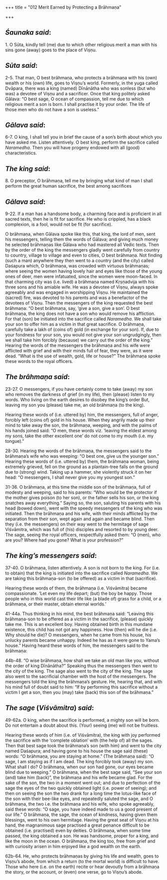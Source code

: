 +++
title = "012 Merit Earned by Protecting a Brāhmaṇa"

+++
 

## *Śaunaka said*:

1\. O Sūta, kindly tell (me) due to which other religious merit a man with his sins gone (away) goes to the place of Viṣṇu.

## *Sūta said*:

2-5. That man, O best brāhmaṇa, who protects a brāhmaṇa with his (own) wealth or his (own) life, goes to Viṣṇu’s world. Formerly, in the yuga called Dvāpara, there was a king (named) Dīnānātha who was sonless (but who was) a devotee of Viṣṇu and a sacrificer. Once that king politely asked Gālava: “O best sage, O ocean of compassion, tell me due to which religious merit a son is born. I shall practise it by your order. The life of those men who do not have a son is useless.”

## *Gālava said*:

6-7. O king, I shall tell you in brief the cause of a son’s birth about which you have asked me. Listen attentively. O best king, perform the sacrifice called *Naramedha*. Then you will have progeny endowed with all (good) characteristics.

## *The king said*:

8\. O preceptor, O brāhmaṇa, tell me by bringing what kind of man I shall perform the great human sacrifice, the best among sacrifices

## *Gālava said*:

9-22. If a man has a handsome body, a charming face and is proficient in all sacred texts, then he is fit for sacrifice. He who is crippled, has a black complexion, is a fool, would not be fit (for sacrifice).

O brāhmaṇa, when Gālava spoke like this, that king, the lord of men, sent his messengers, telling them the words of Gālava; and giving much money he selected brāhmaṇas like Gālava who had mastered all Vedic texts. Then by the order of the king the messengers gladly went carefully from country to country, village to village and even to cities, O best brāhmaṇa. Not finding (such a man) anywhere they then went to a country (and the city) called Daśapura which, O brāhmaṇa, was crowded with virtuous brāhmaṇas; where seeing the women having lovely hair and eyes like those of the young ones of deer, men were infatuated, since the women were moon-faced. In that charming city was (i.e. lived) a brāhmaṇa named Kṛṣṇadvija with his three sons and his amiable wife. He was a devotee of Viṣṇu, always spoke agreeably and was engaged in worshipping Viṣṇu. He maintained the (sacred) fire, was devoted to his parents and was a benefactor of the devotees of Viṣṇu. Then the messengers of the king requested the best brāhmaṇa: “O best brāhmaṇa, say, ‘give a son, give a son’. O best brāhmaṇa, the king does not have a son who would remove his affliction. For that (son) be initiated into the sacrifice called *Naramedha*. We shall take your son to offer him as a victim in that great sacrifice. O brāhmaṇa, carefully take a lakh of (coins of) gold (in exchange for your son). If, due to your fondness for your son, you would not give your son ungrudgingly, then we shall take him forcibly (because) we carry out the order of the king.” Hearing the words of the messengers the brāhmaṇa and his wife were afflicted with grief and with their minds full of fear, they were, as it were dead. “What is the use of wealth, gold, life or house?” The brāhmaṇa spoke these words to the royal officers.

## *The brāhmaṇa said*:

23-27. O messengers, if you have certainly come to take (away) my son who removes the darkness of grief (in my life), then (please) listen to my words. Who living on the earth desires to disobey the king’s order But, leaving my son you (please) take me, an old brāhmaṇa (to the king).

Hearing these words of (i.e. uttered by) him, the messengers, full of anger, forcibly left (coins of) gold in his house. When they angrily made up their mind to take away the son, the brāhmaṇa, weeping, and with the palms of his hands joined said: “O men, these words viz. ‘leaving the eldest among my sons, take the other excellent one’ do not come to my mouth (i.e. my tongue).”

28-30. Hearing the words of the brāhmaṇa, the messengers said to the brāhmaṇa’s wife who was weeping: “O best one, give us the younger son.” Hearing these words of (i.e. uttered by) them, the brāhmaṇa woman, being extremely grieved, fell on the ground as a plantain-tree falls on the ground due to (strong) wind. Taking up a hammer, she violently struck it on her head: “O messengers, I shall never give you my youngest son.”

31-36. O brāhmaṇa, at this time the middle son of the brāhmaṇa, full of modesty and weeping, said to his parents: “Who would be the protector if the mother gives poison (to her son), or the father sells his son, or the king snatches away everything.” Saying so, the son, saluting his parents with his head (bowed down), went with the speedy messengers of the king who was initiated. Then the brāhmaṇa and his wife, with their minds afflicted by the separation from their son, wept again and again and became blind. Then they (i.e. the messengers) on their way went to the hermitage of sage Viśvāmitra, which was full of (his) disciples and resorted to by young deer. The sage, seeing the royal officers, respectfully asked them: “O (men), who are you? Where had you gone? What is your profession?”

## *The king’s messengers said*:

37-40. O brāhmaṇa, listen attentively. A son is not born to the king. For (i.e. to obtain) that the king is initiated into the sacrifice called *Naramedha*. We are taking this brāhmaṇa-son (to be offered) as a victim in that (sacrifice).

Hearing these words of them, the brāhmaṇa (i.e. Viśvāmitra) became compassionate. ‘Let even my life depart; (but) the boy be happy. Those people who in this world cast their life like (a blade of) grass for a child, or a brāhmaṇa, or their master, obtain eternal worlds.’

41-44a. Thus thinking in his mind, the best brāhmaṇa said: “Leaving this brāhmaṇa-son to be offered as a victim in the sacrifice, (please) quickly take me. This is an excellent boy. Having obtained birth in this mundane existence, this child has not got any happiness. How (then) will he die (i.e. Why should he die)? O messengers, when he came from his house, his unlucky parents became unhappy. Indeed he has as it were gone to Yama’s house.” Having heard these words of him, the messengers said to the brāhmaṇa:

44b-48. “O wise brāhmaṇa, how shall we take an old man like you, without the order of king Dīnānātha?” Speaking thus the messengers then went to the city of the king. The sage also went to the city of the king. The sage also went to the sacrificial chamber with the host of the messengers. The messengers told the king the brāhmaṇa’s gesture. He, hearing that, and with his mind full of doubt said to him: “If by performing this sacrifice without a victim I get a son, then you (may) take (back) this son of the brāhmaṇa.”

## *The sage* (*Viśvāmitra*) *said*:

49-62a. O king, when the sacrifice is performed, a mighty son will be born. Do not entertain a doubt about this. (Your) seeing (me) will not be fruitless.

Hearing these words of him (i.e. of Viśvāmitra), the king with joy performed the sacrifice with the ‘complete oblation’ with (the help of) all the sages. Then that best sage took the brāhmaṇa’s son (with him) and went to the city named Daśapura; and having gone to his house the sage said (these) words: “O brāhmaṇa, you are staying at home.” (The brāhmaṇa said): “O sage, I am staying as if I am dead. The king forcibly took (away) my son. What shall I do? O brāhmaṇa, when our son had gone, our eyes became blind due to weeping.” O brāhmaṇa, when the best sage said, “See your son (and) take him (back)”, the brāhmaṇa and his wife became glad. For the sake of the son, the two in a moment went out; and due to perfection of the sage the eyes of the two quickly obtained light (i.e. power of seeing); and then on seeing the son the two drank for a long time the lotus-like face of the son with their bee-like eyes, and repeatedly saluted the sage, and O brāhmaṇa, the two i.e. the brāhmaṇa and his wife, who spoke agreeably, said these words: “O sage, you have indeed made to us a good present of our life.” O brāhmaṇa, the sage, the ocean of kindness, having given them blessings, went to his own hermitage. Having the great seat of Viṣṇu at his hand, the magnanimous sage practised a great penance difficult to be obtained (i.e. practised) even by deities. O brāhmaṇa, when some time passed, the king obtained a son. He was handsome, proper for a king, and like the moon in the ocean. O brāhmaṇa, the king too, free from grief and with curiosity arisen in him enjoyed like a god wealth on the earth.

62b-64. He, who protects brāhmaṇas by giving his life and wealth, goes to Viṣṇu’s abode, from which a return (to the mortal world) is difficult to have. Those who here (i.e. on the earth) recite or hear devoutly from a brāhmaṇa the story, or the account, or (even) one verse, go to Viṣṇu’s abode.



